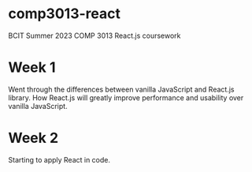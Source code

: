 # comp3013-react
BCIT Summer 2023 COMP 3013 React.js coursework

# Week 1
Went through the differences between vanilla JavaScript and React.js library.
How React.js will greatly improve performance and usability over vanilla JavaScript.

# Week 2
Starting to apply React in code.